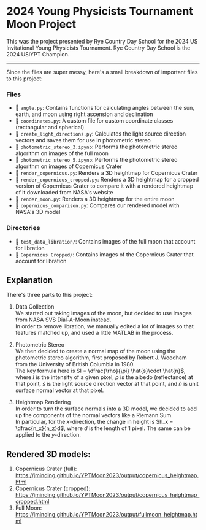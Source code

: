 # 2024 Young Physicists Tournament Moon Project

This was the project presented by Rye Country Day School for the 2024 US Invitational Young Physicists Tournament. Rye Country Day School is the 2024 USIYPT Champion.
<hr>


Since the files are super messy, here's a small breakdown of important files to this project:

### Files
- 📄 `angle.py`: Contains functions for calculating angles between the sun, earth, and moon using right ascension and declination
- 📄 `coordinates.py`: A custom file for custom coordinate classes (rectangular and spherical)
- 📄 `create_light_directions.py`: Calculates the light source direction vectors and saves them for use in photometric stereo
- 📄 `photometric_stereo_3.ipynb`: Performs the photometric stereo algorithm on images of the full moon
- 📄 `photometric_stereo_5.ipynb`: Performs the photometric stereo algorithm on images of Copernicus Crater
- 📄 `render_copernicus.py`: Renders a 3D heightmap for Copernicus Crater
- 📄 `render_copernicus_cropped.py`: Renders a 3D heightmap for a cropped version of Copernicus Crater to compare it with a rendered heightmap of it downloaded from NASA's website
- 📄 `render_moon.py`: Renders a 3D heightmap for the entire moon
- 📄 `copernicus_comparison.py`: Compares our rendered model with NASA's 3D model

### Directories
- 📁 `test_data_libration/`: Contains images of the full moon that account for libration
- 📁 `Copernicus Cropped/`: Contains images of the Copernicus Crater that account for libration

## Explanation
There's three parts to this project:
1. Data Collection<br>
We started out taking images of the moon, but decided to use images from NASA SVS Dial-A-Moon instead.<br>
In order to remove libration, we manually edited a lot of images so that features matched up, and used a little MATLAB in the process. 

2. Photometric Stereo<br>
We then decided to create a normal map of the moon using the photometric stereo algorithm, first proposed by Robert J. Woodham from the University of British Columbia in 1980.<br>
The key formula here is $I = \dfrac{\rho}{\pi} \hat{s}\cdot \hat{n}$, where $I$ is the intensity of a given pixel, $\rho$ is the albedo (reflectance) at that point, $\hat{s}$ is the light source direction vector at that point, and $\hat{n}$ is unit surface normal vector at that pixel.

3. Heightmap Rendering<br>
In order to turn the surface normals into a 3D model, we decided to add up the components of the normal vectors like a Riemann Sum.<br>
In particular, for the $x$-direction, the change in height is $h_x = \dfrac{n_x}{n_z}d$, where $d$ is the length of 1 pixel. The same can be applied to the $y$-direction.

## Rendered 3D models:
1. Copernicus Crater (full): https://jminding.github.io/YPTMoon2023/output/copernicus_heightmap.html
2. Copernicus Crater (cropped): https://jminding.github.io/YPTMoon2023/output/copernicus_heightmap_cropped.html
3. Full Moon: https://jminding.github.io/YPTMoon2023/output/fullmoon_heightmap.html